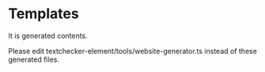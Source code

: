 # Templates

It is generated contents.

Please edit textchecker-element/tools/website-generator.ts instead of these generated files.

